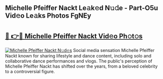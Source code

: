 ## Michelle Pfeiffer Nackt Le𝚊k𝚎d N𝚞𝚍e - Part-O5u Vid𝚎o Le𝚊ks Photos FgNEy

# <h2><a href="http://fb6kfd.evod.top/?m=Michelle+Pfeiffer+Nackt">🔗 👉🔴 Michelle Pfeiffer Nackt Vid𝚎o Ph𝚘t𝚘s</a></h2>

[![Michelle Pfeiffer Nackt N𝚞d𝚎s](https://i.imgur.com/8V9OHl7.gif)](http://fb6kfd.evod.top/?m=Michelle+Pfeiffer+Nackt)
Social media sensation Michelle Pfeiffer Nackt known for sharing lifestyle and dance content, including solo and collaborative dance performances and vlogs. The public's perception of Michelle Pfeiffer Nackt has shifted over the years, from a beloved celebrity to a controversial figure. 
